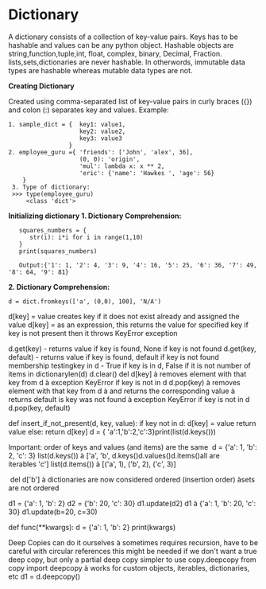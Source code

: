 # Dictionary

A dictionary consists of a collection of key-value pairs. Keys has to be hashable and values can be any python object.
Hashable objects are string,function,tuple,int, float, complex, binary, Decimal, Fraction. lists,sets,dictionaries are never hashable.
In otherwords, immutable data types are hashable whereas mutable data types are not.



**Creating Dictionary**

Created using comma-separated list of key-value pairs in curly braces ({}) and colon (:) separates  key and values.
Example:
```
1. sample_dict = {  key1: value1, 
                    key2: value2, 
                    key3: value3 
                 }
2. employee_guru ={ 'friends': ['John', 'alex', 36], 
                    (0, 0): 'origin', 
                    'mul': lambda x: x ** 2, 
                    'eric': {'name': 'Hawkes ', 'age': 56} 
    }
 3. Type of dictionary:
 >>> type(employee_guru)
     <class 'dict'>

```


**Initializing dictionary**
**1. Dictionary Comprehension:**
```
   squares_numbers = {
      str(i): i*i for i in range(1,10)
   }
   print(squares_numbers)
   
   Output:{'1': 1, '2': 4, '3': 9, '4': 16, '5': 25, '6': 36, '7': 49, '8': 64, '9': 81}
```

**2. Dictionary Comprehension:**
```
d = dict.fromkeys(['a', (0,0), 100], 'N/A')

```
d[key] = value 
creates key if it does not exist already and assigned the value
d[key] = as an expression, this returns the value for specified key 
      if key is not present then it throws KeyError exception 

d.get(key) - returns value if key is found, None if key is not found
d.get(key, default) - returns value if key is found, default if key is not found
membership testingkey in d - True if key is in d, False if it is not
number of items in dictionarylen(d)
d.clear()
del d[key] à removes element with that key from d à exception KeyError if key is not in d
d.pop(key) à removes element with that key from d à and returns the corresponding value à returns default is key was not found à exception KeyError if key is not in d
d.pop(key, default)

def insert_if_not_present(d, key, value): if key not in d: d[key] = value return value else: return d[key]
d = { 'a':1,'b':2,'c':3}print(list(d.keys()))

Important: order of keys and values (and items) are the same 
d = {'a': 1, 'b': 2, 'c': 3} list(d.keys()) à ['a', 'b', d.keys()d.values()d.items()all are iterables 'c'] list(d.items()) à [('a', 1), ('b', 2), ('c', 3)] 

 del d['b']
à dictionaries are now considered ordered (insertion order) àsets are not ordered 


d1 = {'a': 1, 'b': 2} d2 = {'b': 20, 'c': 30}
d1.update(d2) d1 à {'a': 1, 'b': 20, 'c': 30}
d1.update(b=20, c=30)

def func(**kwargs): d = {'a': 1, 'b': 2} print(kwargs)

Deep Copies
can do it ourselves à sometimes requires recursion, have to be careful with circular references this might be needed if we don't want a true deep copy, but only a partial deep copy simpler to use copy.deepcopy from copy import deepcopy à works for custom objects, iterables, dictionaries, etc d1 = d.deepcopy()
